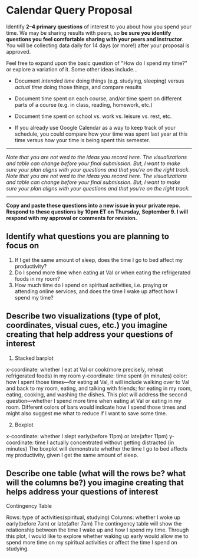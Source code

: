 
# Calendar Query Proposal 

Identify **2–4 primary questions** of interest to you about how you spend your time. We may be sharing results with peers, so **be sure you identify questions you feel comfortable sharing with your peers and instructor**. You will be collecting data daily for 14 days (or more!) after your proposal is approved. 


Feel free to expand upon the basic question of "How do I spend my time?" or explore a variation of it. Some other ideas include...
* Document *intended time* doing things (e.g. studying, sleeping) versus *actual time* doing those things, and compare results

* Document time spent on each course, and/or time spent on different parts of a course (e.g. in class, reading, homework, etc.)

* Document time spent on school vs. work vs. leisure vs. rest, etc.

* If you already use Google Calendar as a way to keep track of your schedule, you could compare how your time was spent last year at this time versus how your time is being spent this semester.

---

*Note that you are not wed to the ideas you record here.  The visualizations and table can change before your final submission.  But, I want to make sure your plan aligns with your questions and that you're on the right track. Note that you are not wed to the ideas you record here.  The visualizations and table can change before your final submission.  But, I want to make sure your plan aligns with your questions and that you're on the right track.*


---
**Copy and paste these questions into a new issue in your private repo. Respond to these questions by 10pm ET on Thursday, September 9. I will respond with my approval or comments for revision.**

## Identify what questions you are planning to focus on

1. If I get the same amount of sleep, does the time I go to bed affect my productivity?
2. Do I spend more time when eating at Val or when eating the refrigerated foods in my room?
3. How much time do I spend on spiritual activities, i.e. praying or attending online services, and does the time I wake up affect how I spend my time?


## Describe two visualizations (type of plot, coordinates, visual cues, etc.) you imagine creating that help address your questions of interest

1. Stacked barplot

x-coordinate: whether I eat at Val or cook(more precisely, reheat refrigerated foods) in my room
y-coordinate: time spent (in minutes)
color: how I spent those times—for eating at Val, it will include walking over to Val and back to my room, eating, and talking with friends; for eating in my room, eating, cooking, and washing the dishes.
This plot will address the second question—whether I spend more time when eating at Val or eating in my room. Different colors of bars would indicate how I spend those times and might also suggest me what to reduce if I want to save some time.

2. Boxplot

x-coordinate: whether I slept early(before 11pm) or late(after 11pm)
y-coordinate: time I actually concentrated without getting distracted (in minutes)
The boxplot will demonstrate whether the time I go to bed affects my productivity, given I get the same amount of sleep.


## Describe one table (what will the rows be?  what will the columns be?) you imagine creating that helps address your questions of interest

Contingency Table

Rows: type of activities(spiritual, studying)
Columns: whether I woke up early(before 7am) or late(after 7am)
The contingency table will show the relationship between the time I wake up and how I spend my time. Through this plot, I would like to explore whether waking up early would allow me to spend more time on my spiritual activities or affect the time I spend on studying.



